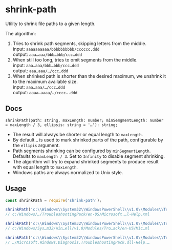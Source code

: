 # shrink-path

Utility to shrink file paths to a given length.

The algorithm:
1. Tries to shrink path segments, skipping letters from the middle.  
    input: `aaaaaaaaaa/bbbbbbbbbb/cccccc.ddd`  
    output: `aaa…aaa/bbb…bbb/ccc…ddd`  
2. When still too long, tries to omit segments from the middle.  
    input: `aaa…aaa/bbb…bbb/ccc…ddd`  
    output: `aaa…aaa/…/ccc…ddd`  
3. When shrinked path is shorter than the desired maximum, we unshrink it to the maximum available size.  
    input: `aaa…aaa/…/ccc…ddd`  
    output: `aaaa…aaaa/…/cccc….ddd`  

## Docs

`shrinkPath(path: string, maxLength: number; minSemgmentLength: number = maxLength / 3, ellipsis: string = '…'): string;`

- The result will always be shorter or equal length to `maxLength`.
- By default `…` is used to mark shrinked parts of the path, configurable by the `ellipis` argument.
- Path segments shrinking can be configured by `minSegmentLength`. Defaults to `maxLength / 3`. Set to `Infinity` to disable segment shrinking.
- The algorithm will try to expand shrinked segments to produce result with equal length to `maxLength`.
- Windows paths are always normalized to Unix style.

## Usage

```js
const shrinkPath = require('shrink-path');

shrinkPath('c:\\Windows\\System32\\WindowsPowerShell\\v1.0\\Modules\\TroubleshootingPack\\en-US\\Microsoft.Windows.Diagnosis.TroubleshootingPack.dll-Help.xml', 60);
// c:/Windows/…/TroubleshootingPack/en-US/Microsoft.…l-Help.xml

shrinkPath('c:\\Windows\\System32\\WindowsPowerShell\\v1.0\\Modules\\TroubleshootingPack\\en-US\\Microsoft.Windows.Diagnosis.TroubleshootingPack.dll-Help.xml', 60, 0);
// c:/Windows/Sys…m32/Win…ell/v1.0/Modules/Tro…ack/en-US/Mic…ml

shrinkPath('c:\\Windows\\System32\\WindowsPowerShell\\v1.0\\Modules\\TroubleshootingPack\\en-US\\Microsoft.Windows.Diagnosis.TroubleshootingPack.dll-Help.xml', 60, Infinity);
// …/Microsoft.Windows.Diagnosis.TroubleshootingPack.dll-Help.…
```
